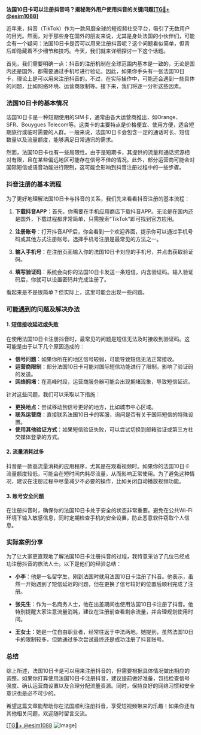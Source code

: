 **法国10日卡可以注册抖音吗？揭秘海外用户使用抖音的关键问题[[TG💪+ @esim1088](https://t.me/s/esim1088)]**

近年来，抖音（TikTok）作为一款风靡全球的短视频社交平台，吸引了无数用户的目光。然而，对于那些身在国外的朋友来说，尤其是身处法国的小伙伴们，可能会有一个疑问：法国10日卡是否可以用来注册抖音呢？这个问题看似简单，但背后却隐藏着不少细节和技巧。今天，我们就来详细探讨一下这个话题。

首先，我们需要明确一点：抖音的注册机制在全球范围内基本是一致的，无论是国内还是国外，都需要通过手机号进行验证。因此，如果你手头有一张法国10日卡，理论上是可以用来注册抖音的。不过，在实际操作中，可能还会遇到一些具体的问题，比如网络环境、运营商限制等。接下来，我们将逐一分析这些因素。

### 法国10日卡的基本情况

法国10日卡是一种短期使用的SIM卡，通常由各大运营商推出，如Orange、SFR、Bouygues Telecom等。这类卡的主要特点是价格便宜、使用方便，适合短期旅行或临时需要的人群。一般来说，法国10日卡会包含一定的通话时长、短信数量以及流量额度，能够满足日常通讯的需求。

然而，法国10日卡也有一些局限性。由于是短期卡，其提供的流量和通话资源相对有限，且在某些偏远地区可能存在信号不佳的情况。此外，部分运营商可能会对国际短信或语音功能进行限制，这可能会影响到抖音注册过程中的一些步骤。

### 抖音注册的基本流程

为了更好地理解法国10日卡与抖音的关系，我们先来看看抖音注册的基本流程：

1. **下载抖音APP**：首先，你需要在手机应用商店下载抖音APP。无论是在国内还是国外，下载过程都非常简单，只需搜索“TikTok”即可找到官方应用。

2. **注册账号**：打开抖音APP后，你会看到一个欢迎界面，提示你可以通过手机号码或其他方式注册账号。选择手机号注册是最常见的方法之一。

3. **输入手机号**：在注册页面输入你的法国10日卡对应的手机号，并点击获取验证码。

4. **填写验证码**：系统会向你的法国10日卡发送一条短信，内含验证码。输入验证码后，你就可以设置密码并完成注册了。

看起来是不是很简单？但实际上，这里可能会出现一些问题。

### 可能遇到的问题及解决办法

#### 1. 短信接收延迟或失败

在使用法国10日卡注册抖音时，最常见的问题是短信无法及时接收到验证码。这可能是由于以下几个原因造成的：

- **信号问题**：如果你所在的地区信号较弱，可能导致短信无法正常接收。
- **运营商限制**：部分法国10日卡可能对国际短信功能进行了限制，影响了验证码的发送。
- **网络拥堵**：在高峰时段，运营商服务器可能会出现拥堵现象，导致短信延迟。

针对这些问题，我们可以采取以下措施：

- **更换地点**：尝试移动到信号更好的地方，比如城市中心区域。
- **联系运营商**：直接联系法国10日卡的客服，询问是否有关于国际短信的特殊设置。
- **使用其他验证方式**：如果短信验证失败，可以尝试切换到邮箱验证或第三方社交媒体登录的方式。

#### 2. 流量消耗过多

抖音是一款高流量消耗的应用程序，尤其是在观看视频时。如果你的法国10日卡流量额度较低，可能会在短时间内耗尽流量，从而影响正常使用。为了避免这种情况，建议在注册过程中尽量减少不必要的操作，比如关闭自动播放视频功能。

#### 3. 账号安全问题

在注册抖音时，确保你的法国10日卡处于安全的状态非常重要。避免在公共Wi-Fi环境下输入敏感信息，同时定期检查手机的安全设置，防止恶意软件窃取个人信息。

### 实际案例分享

为了让大家更直观地了解法国10日卡注册抖音的过程，我特意采访了几位已经成功注册抖音的旅法人士。以下是他们的经验总结：

- **小李**：他是一名留学生，刚到法国时就用法国10日卡注册了抖音。他表示，虽然一开始遇到了短信延迟的问题，但在更换了信号较好的位置后顺利完成了注册。
  
- **张先生**：作为一名商务人士，他在出差期间也使用法国10日卡注册了抖音。他特别提醒大家注意流量消耗，建议在注册前查看剩余流量，并合理规划使用时间。

- **王女士**：她是一位自由职业者，经常往返于中法两地。她提到，虽然法国10日卡的限制较多，但她通过多次尝试最终还是成功注册了抖音账号。

### 总结

综上所述，法国10日卡是可以用来注册抖音的，但需要根据具体情况做出相应的调整。如果你打算使用法国10日卡注册抖音，建议提前做好准备，包括检查信号强度、确认运营商设置以及合理分配流量资源。同时，保持良好的网络习惯和安全意识也是必不可少的。

希望这篇文章能帮助你在法国顺利注册抖音，享受短视频带来的乐趣！如果你还有其他相关问题，欢迎随时留言交流。

[[TG💪+ @esim1088](https://t.me/s/esim1088) ![Image](https://i.postimg.cc/4NQfJmqS/Snipaste-2025-05-13-00-14-12.png)]